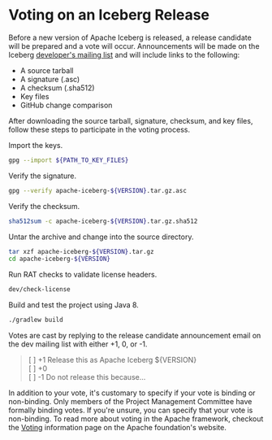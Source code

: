 <!--
 - Licensed to the Apache Software Foundation (ASF) under one or more
 - contributor license agreements.  See the NOTICE file distributed with
 - this work for additional information regarding copyright ownership.
 - The ASF licenses this file to You under the Apache License, Version 2.0
 - (the "License"); you may not use this file except in compliance with
 - the License.  You may obtain a copy of the License at
 -
 -   http://www.apache.org/licenses/LICENSE-2.0
 -
 - Unless required by applicable law or agreed to in writing, software
 - distributed under the License is distributed on an "AS IS" BASIS,
 - WITHOUT WARRANTIES OR CONDITIONS OF ANY KIND, either express or implied.
 - See the License for the specific language governing permissions and
 - limitations under the License.
 -->

# Voting on an Iceberg Release

Before a new version of Apache Iceberg is released, a release candidate will be prepared and a vote
will occur. Announcements will be made on the Iceberg [developer's mailing list](http://127.0.0.1:8000/#community/#mailing-lists)
and will include links to the following:

- A source tarball
- A signature (.asc)
- A checksum (.sha512)
- Key files
- GitHub change comparison

After downloading the source tarball, signature, checksum, and key files, follow
these steps to participate in the voting process.

Import the keys.
```bash
gpg --import ${PATH_TO_KEY_FILES}
```

Verify the signature.
```bash
gpg --verify apache-iceberg-${VERSION}.tar.gz.asc
```

Verify the checksum.
```bash
sha512sum -c apache-iceberg-${VERSION}.tar.gz.sha512
```

Untar the archive and change into the source directory.
```bash
tar xzf apache-iceberg-${VERSION}.tar.gz
cd apache-iceberg-${VERSION}
```

Run RAT checks to validate license headers.
```bash
dev/check-license
```

Build and test the project using Java 8.
```bash
./gradlew build
```

Votes are cast by replying to the release candidate announcement email on the dev mailing list
with either +1, 0, or -1.

> [ ] +1 Release this as Apache Iceberg ${VERSION}  
[ ] +0  
[ ] -1 Do not release this because...  

In addition to your vote, it's customary to specify if your vote is binding or non-binding. Only members
of the Project Management Committee have formally binding votes. If you're unsure, you can specify that your
vote is non-binding. To read more about voting in the Apache framework, checkout the
[Voting](https://www.apache.org/foundation/voting.html) information page on the Apache foundation's website.